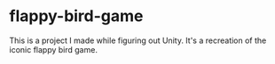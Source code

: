 # flappy-bird-game
This is a project I made while figuring out Unity. It's a recreation of the iconic flappy bird game.
